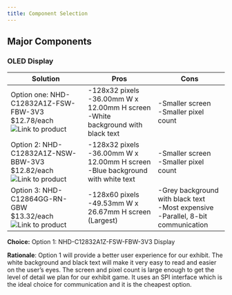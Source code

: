 ```yaml
---
title: Component Selection
---
```


## Major Components
### OLED Display

**Solution** | **Pros** | **Cons**
-------------|----------|----------
 Option one: NHD-C12832A1Z-FSW-FBW-3V3 <br> $12.78/each <br> ![Link to product]("https://www.digikey.com/en/products/detail/newhaven-display-intl/NHD-C12832A1Z-FSW-FBW-3V3/2059236")| -128x32 pixels <br> -36.00mm W x 12.00mm H screen <br> -White background with black text | -Smaller screen <br> -Smaller pixel count
Option 2: NHD-C12832A1Z-NSW-BBW-3V3 <br> $12.82/each <br> ![Link to product](https://www.digikey.com/en/products/detail/newhaven-display-intl/NHD-C12832A1Z-NSW-BBW-3V3/2059235) | -128x32 pixels <br> -36.00mm W x 12.00mm H screen <br> -Blue background with white text | -Smaller screen <br> -Smaller pixel count
Option 3: NHD-C12864GG-RN-GBW <br> $13.32/each <br> ![Link to product](https://www.digikey.com/en/products/detail/newhaven-display-intl/NHD-C12864GG-RN-GBW/1701323) | -128x60 pixels <br> -49.53mm W x 26.67mm H screen (Largest) | -Grey background with black text <br> -Most expensive <br> -Parallel, 8-bit communication

**Choice:** Option 1: NHD-C12832A1Z-FSW-FBW-3V3 Display

**Rationale**: Option 1 will provide a better user experience for our exhibit. The white background and black text will make it very easy to read and easier on the user’s eyes. The screen and pixel count is large enough to get the level of detail we plan for our exhibit game. It uses an SPI interface which is the ideal choice for communication and it is the cheapest option.
